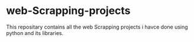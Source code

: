 # web-Scrapping-projects
This repositary contains all the web Scrapping projects i havce done using python and its libraries.
